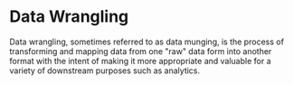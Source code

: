 # Data Wrangling

Data wrangling, sometimes referred to as data munging, is the process of transforming and mapping data from one "raw" data form into
another format with the intent of making it more appropriate and valuable for a variety of downstream purposes such as analytics.

